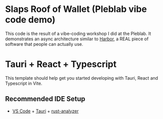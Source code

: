 # Slaps Roof of Wallet (Pleblab vibe code demo)

This code is the result of a vibe-coding workshop I did at the Pleblab. It demonstrates an async architecture similar to [Harbor](https://github.com/HarborWallet/harbor), a REAL piece of software that people can actually use.

# Tauri + React + Typescript

This template should help get you started developing with Tauri, React and Typescript in Vite.

## Recommended IDE Setup

- [VS Code](https://code.visualstudio.com/) + [Tauri](https://marketplace.visualstudio.com/items?itemName=tauri-apps.tauri-vscode) + [rust-analyzer](https://marketplace.visualstudio.com/items?itemName=rust-lang.rust-analyzer)

